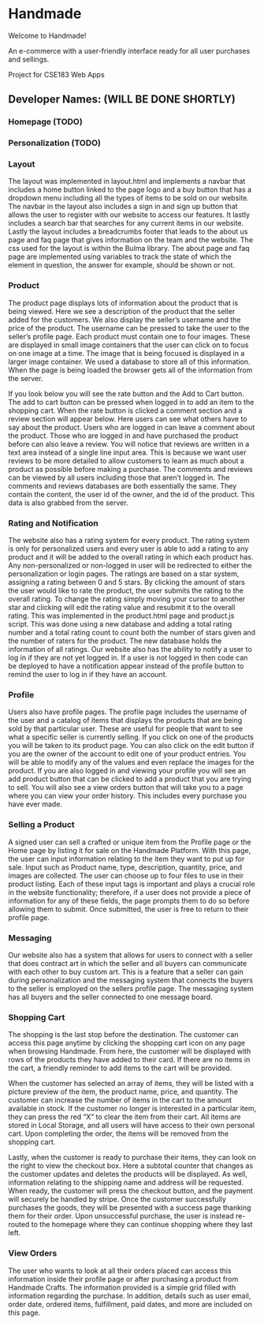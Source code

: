# Handmade

Welcome to Handmade!

An e-commerce with a user-friendly interface
ready for all user purchases and sellings.

Project for CSE183 Web Apps

## **Developer Names: (WILL BE DONE SHORTLY)**

### Homepage (TODO)

### Personalization (TODO)

### Layout

The layout was implemented in layout.html and implements a navbar that includes a home button linked to the page logo and a buy button that has a dropdown menu including all the types of items to be sold on our website. The navbar in the layout also includes a sign in and sign up button that allows the user to register with our website to access our features. It lastly includes a search bar that searches for any current items in our website. Lastly the layout includes a breadcrumbs footer that leads to the about us page and faq page that gives information on the team and the website. The css used for the layout is within the Bulma library. The about page and faq page are implemented using variables to track the state of which the element in question, the answer for example, should be shown or not. 

### Product

The product page displays lots of information about the product that is being viewed. Here we see a description of the product that the seller added for the customers. We also display the seller’s username and the price of the product. The username can be pressed to take the user to the seller’s profile page. Each product must contain one to four images. These are displayed in small image containers that the user can click on to focus on one image at a time. The image that is being focused is displayed in a larger image container. We used a database to store all of this information. When the page is being loaded the browser gets all of the information from the server.

If you look below you will see the rate button and the Add to Cart button. The add to cart button can be pressed when logged in to add an item to the shopping cart. When the rate button is clicked a comment section and a review section will appear below. Here users can see what others have to say about the product. Users who are logged in can leave a comment about the product. Those who are logged in and have purchased the product before can also leave a review. You will notice that reviews are written in a text area instead of a single line input area. This is because we want user reviews to be more detailed to allow customers to learn as much about a product as possible before making a purchase. The comments and reviews can be viewed by all users including those that aren’t logged in. The comments and reviews databases are both essentially the same. They contain the content, the user id of the owner, and the id of the product. This data is also grabbed from the server.

### Rating and Notification

The website also has a rating system for every product. The rating system is only for personalized users and every user is able to add a rating to any product and it will be added to the overall rating in which each product has. Any non-personalized or non-logged in user will be redirected to either the personalization or login pages. The ratings are based on a star system, assigning a rating between 0 and 5 stars. By clicking the amount of stars the user would like to rate the product, the user submits the rating to the overall rating. To change the rating simply moving your cursor to another star and clicking will edit the rating value and resubmit it to the overall rating. This was implemented in the product.html page and product.js script. This was done using a new database and adding a total rating number and a total rating count to count both the number of stars given and the number of raters for the product. The new database holds the information of all ratings. Our website also has the ability to notify a user to log in if they are not yet logged in. If a user is not logged in then code can be deployed to have a notification appear instead of the profile button to remind the user to log in if they have an account. 

### Profile

Users also have profile pages. The profile page includes the username of the user and a catalog of items that displays the products that are being sold by that particular user. These are useful for people that want to see what a specific seller is currently selling. If you click on one of the products you will be taken to its product page. You can also click on the edit button if you are the owner of the account to edit one of your product entries. You will be able to modify any of the values and even replace the images for the product. If you are also logged in and viewing your profile you will see an add product button that can be clicked to add a product that you are trying to sell. You will also see a view orders button that will take you to a page where you can view your order history. This includes every purchase you have ever made.

### Selling a Product

A signed user can sell a crafted or unique item from the Profile page or the Home page by listing it for sale on the Handmade Platform.  With this page, the user can input information relating to the item they want to put up for sale.  Input such as Product name, type, description, quantity, price, and images are collected.  The user can choose up to four files to use in their product listing.  Each of these input tags is important and plays a crucial role in the website functionality; therefore, if a user does not provide a piece of information for any of these fields, the page prompts them to do so before allowing them to submit.  Once submitted, the user is free to return to their profile page.  

### Messaging

Our website also has a system that allows for users to connect with a seller that does contract art in which the seller and all buyers can communicate with each other to buy custom art. This is a feature that a seller can gain during personalization and the messaging system that connects the buyers to the seller is employed on the sellers profile page. The messaging system has all buyers and the seller connected to one message board.

### Shopping Cart

The shopping is the last stop before the destination.  The customer can access this page anytime by clicking the shopping cart icon on any page when browsing Handmade.  From here, the customer will be displayed with rows of the products they have added to their card.  If there are no items in the cart, a friendly reminder to add items to the cart will be provided.

When the customer has selected an array of items, they will be listed with a picture preview of the item, the product name, price, and quantity.  The customer can increase the number of items in the cart to the amount available in stock.  If the customer no longer is interested in a particular item, they can press the red “X” to clear the item from their cart.  All items are stored in Local Storage, and all users will have access to their own personal cart.  Upon completing the order, the items will be removed from the shopping cart.

Lastly, when the customer is ready to purchase their items, they can look on the right to view the checkout box.  Here a subtotal counter that changes as the customer updates and deletes the products will be displayed.  As well, information relating to the shipping name and address will be requested.  When ready, the customer will press the checkout button, and the payment will securely be handled by stripe.  Once the customer successfully purchases the goods, they will be presented with a success page thanking them for their order.  Upon unsuccessful purchase, the user is instead re-routed to the homepage where they can continue shopping where they last left.

### View Orders

The user who wants to look at all their orders placed can access this information inside their profile page or after purchasing a product from Handmade Crafts.  The information provided is a simple grid filled with information regarding the purchase.  In addition, details such as user email, order date, ordered items, fulfillment, paid dates, and more are included on this page.

